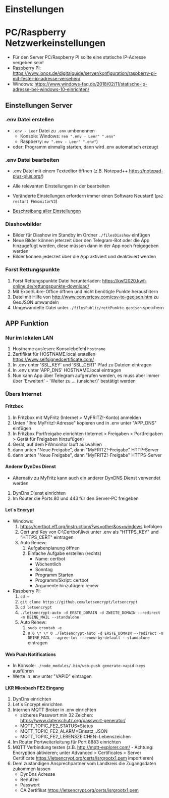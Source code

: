 # Einstellungen

# PC/Raspberry Netzwerkeinstellungen

-   Für den Server PC/Raspberry PI sollte eine statische IP-Adresse vergeben sein!
-   Raspberry PI:
    https://www.ionos.de/digitalguide/server/konfiguration/raspberry-pi-mit-fester-ip-adresse-versehen/
-   Windows: https://www.windows-faq.de/2018/02/11/statische-ip-adresse-bei-windows-10-einrichten/

## Einstellungen Server

### .env Datei erstellen

-   `.env - Leer` Datei zu `.env` umbenennen
    -   Konsole: Windows: `ren ".env - Leer" ".env"`
    -   Raspberry: `mv ".env - Leer" ".env"`)
-   oder: Programm einmalig starten, dann wird .env automatisch erzeugt

### .env Datei bearbeiten

-   .env Datei mit einem Texteditor öffnen (z.B. Notepad++ https://notepad-plus-plus.org/)
-   Alle relevanten Einstellungen in der bearbeiten
-   Veränderte Einstellungen erfordern immer einen Software Neustart! (`pm2 restart FWmonitorV3`)

-   [Beschreibung aller Einstellungen](Einstellungen_env.md)

### Diashowbilder

-   Bilder für Diashow im Standby im Ordner `./filesDiashow` einfügen
-   Neue Bilder können jeterzeit über den Telegram-Bot oder die App hinzugefügt werden, diese müssen
    dann in der App noch freigegeben werden
-   Bilder können jederzeit über die App aktiviert und deaktiviert werden

### Forst Rettungspunkte

1. Forst Rettungspunkte Datei herunterladen: https://kwf2020.kwf-online.de/rettungspunkte-download/
2. Mit Excel/Libre-Office öffnen und nicht benötigte Punkte herausfiltern
3. Datei mit Hilfe von http://www.convertcsv.com/csv-to-geojson.htm zu GeoJSON umwandeln
4. Umgewandelte Datei unter `./filesPublic/rettPunkte.geojson` speichern

## APP Funktion

### Nur im lokalen LAN

1. Hostname auslesen: Konsolebefehl `hostname`
2. Zertifikat für HOSTNAME.local erstellen https://www.selfsignedcertificate.com/
3. In .env unter 'SSL_KEY' und 'SSL_CERT' Pfad zu Dateien eintragen
4. In .env unter 'APP_DNS' HOSTNAME.local eintragen
5. Nun kann App über Telegram aufgerufen werden, es muss aber immer über 'Erweitert' - 'Weiter zu
   ... (unsicher)' bestätigt werden

### Übers Internet

#### Fritzbox

1.  In Fritzbox mit MyFritz (Internet > MyFRITZ!-Konto) anmelden
2.  Unten "Ihre MyFritz!-Adresse" kopieren und in .env unter "APP_DNS" einfügen
3.  In Fritzbox Portfreigabe einrichten (Internet > Freigaben > Portfreigaben > Gerät für Freigaben
    hinzufügen)
4.  Gerät, auf dem FWmonitor läuft auswählen
5.  dann unten "Neue Freigabe", dann "MyFRITZ!-Freigabe" HTTP-Server
6.  dann unten "Neue Freigabe", dann "MyFRITZ!-Freigabe" HTTPS-Server

#### Anderer DynDns Dienst

-   Alternativ zu MyFritz kann auch ein anderer DynDNS Dienst verwendet werden

1. DynDns Dienst einrichten
2. Im Router die Ports 80 und 443 für den Server-PC freigeben

#### Let´s Encrypt

-   Windows:
    1.  https://certbot.eff.org/instructions?ws=other&os=windows befolgen
    2.  Cert und Key von C:\Certbot\live\ unter .env als "HTTPS_KEY" und "HTTPS_CERT" eintragen
    3.  Auto Renew:
        1. Aufgabenplanung öffnen
        2. Einfache Aufgabe erstellen (rechts)
            - Name: certbot
            - Wöchentlich
            - Sonntag
            - Programm Starten
            - Programm/Skript: certbot
            - Argumente hinzufügen: renew
-   Raspberry Pi:
    1. `cd ~`
    2. `git clone https://github.com/letsencrypt/letsencrypt`
    3. `cd letsencrypt`
    4. `./letsencrypt-auto -d ERSTE_DOMAIN -d ZWEITE_DOMAIN --redirect -m DEINE_MAIL --standalone`
    5. Auto Renew:
        1. `sudo crontab -e`
        2. `0 0 \* \* 0 ./letsencrypt-auto -d ERSTE_DOMAIN --redirect -m DEINE_MAIL --agree-tos --renew-by-default --standalone`
           eintragen

#### Web Push Notifications

-   In Konsole: `./node_modules/.bin/web-push generate-vapid-keys` ausführen
-   Werte in .env unter "VAPID" eintragen

#### LKR Miesbach FE2 Eingang

1. DynDns einrichten
2. Let´s Encrypt einrichten
3. Internen MQTT Broker in .env einrichten
    - sicheres Passwort min 32 Zeichen: https://www.datenschutz.org/passwort-generator/
    - MQTT_TOPIC_FE2_STATUS=Status
    - MQTT_TOPIC_FE2_ALARM=Einsatz_JSON
    - MQTT_TOPIC_FE2_LEBENSZEICHEN=Lebenszeichen
4. Im Router Portweiterleitung für Port 8883 einrichten
5. MQTT Verbindung testen (z.B. http://mqtt-explorer.com/ - Achtung: Encryption aktivieren; unter
   Advanced > Certificates > Server Certificate https://letsencrypt.org/certs/isrgrootx1.pem
   importieren)
6. Dem zuständigen Ansprechpartner vom Landkreis die Zugangsdaten zukommen lassen
    - DynDns Adresse
    - Benutzer
    - Passwort
    - CA Zertifikat https://letsencrypt.org/certs/isrgrootx1.pem
